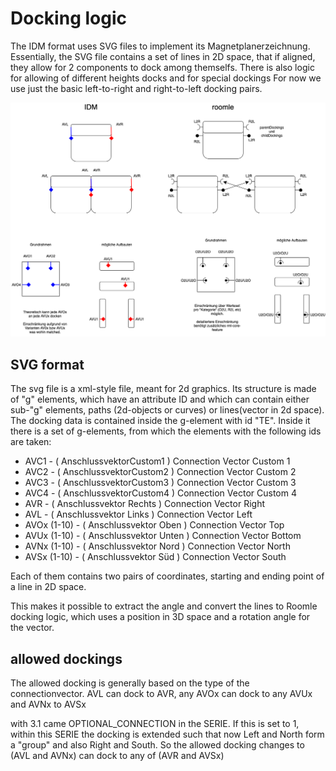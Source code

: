 # Docking logic

The IDM format uses SVG files to implement its Magnetplanerzeichnung. Essentially, the SVG file contains a set of lines in 2D space, that if aligned, they allow for 2 components to dock among themselfs. There is also logic for allowing of different heights docks and for special dockings For now we use just the basic left-to-right and right-to-left docking pairs.

![](../idm/idmDockingVSrmlDocking.png)

## SVG format

The svg file is a xml-style file, meant for 2d graphics. Its structure is made of "g" elements, which have an attribute ID and which can contain either sub-"g" elements, paths (2d-objects or curves) or lines(vector in 2d space). The docking data is contained inside the g-element with id "TE". Inside it there is a set of g-elements, from which the elements with the following ids are taken:

* AVC1 - ( AnschlussvektorCustom1 ) Connection Vector Custom 1
* AVC2 - ( AnschlussvektorCustom2 ) Connection Vector Custom 2
* AVC3 - ( AnschlussvektorCustom3 ) Connection Vector Custom 3
* AVC4 - ( AnschlussvektorCustom4 ) Connection Vector Custom 4
* AVR - ( Anschlussvektor Rechts ) Connection Vector Right
* AVL - ( Anschlussvektor Links ) Connection Vector Left
* AVOx (1-10) - ( Anschlussvektor Oben ) Connection Vector Top
* AVUx (1-10) - ( Anschlussvektor Unten ) Connection Vector Bottom
* AVNx (1-10) - ( Anschlussvektor Nord ) Connection Vector North
* AVSx (1-10) - ( Anschlussvektor Süd ) Connection Vector South

Each of them contains two pairs of coordinates, starting and ending point of a line in 2D space.

This makes it possible to extract the angle and convert the lines to Roomle docking logic, which uses a position in 3D space and a rotation angle for the vector.

## allowed dockings

The allowed docking is generally based on the type of the connectionvector. AVL can dock to AVR, any AVOx can dock to any AVUx and AVNx to AVSx

with 3.1 came OPTIONAL\_CONNECTION in the SERIE. If this is set to 1, within this SERIE the docking is extended such that now Left and North form a "group" and also Right and South. So the allowed docking changes to (AVL and AVNx) can dock to any of (AVR and AVSx)
